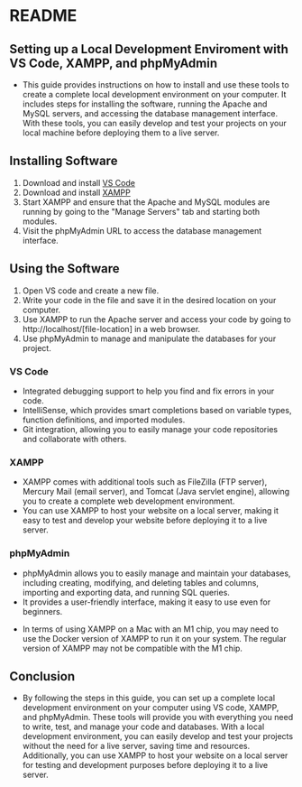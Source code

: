 # README

## Setting up a Local Development Enviroment with VS Code, XAMPP, and phpMyAdmin
+ This guide provides instructions on how to install and use these tools to create a complete local development environment on your computer. It includes steps for installing the software, running the Apache and MySQL servers, and accessing the database management interface. With these tools, you can easily develop and test your projects on your local machine before deploying them to a live server.

## Installing Software
1. Download and install [VS Code](https://code.visualstudio.com/)
2. Download and install [XAMPP](https://www.apachefriends.org/download.html)
3. Start XAMPP and ensure that the Apache and MySQL modules are running by going to the "Manage Servers" tab and starting both modules.
4. Visit the phpMyAdmin URL to access the database management interface.

## Using the Software
1. Open VS code and create a new file.
2. Write your code in the file and save it in the desired location on your computer.
3. Use XAMPP to run the Apache server and access your code by going to http://localhost/[file-location] in a web browser.
4. Use phpMyAdmin to manage and manipulate the databases for your project.

### VS Code
* Integrated debugging support to help you find and fix errors in your code.
* IntelliSense, which provides smart completions based on variable types, function definitions, and imported modules.
* Git integration, allowing you to easily manage your code repositories and collaborate with others.

### XAMPP
* XAMPP comes with additional tools such as FileZilla (FTP server), Mercury Mail (email server), and Tomcat (Java servlet engine), allowing you to create a complete web development environment.
* You can use XAMPP to host your website on a local server, making it easy to test and develop your website before deploying it to a live server.

### phpMyAdmin
* phpMyAdmin allows you to easily manage and maintain your databases, including creating, modifying, and deleting tables and columns, importing and exporting data, and running SQL queries.
* It provides a user-friendly interface, making it easy to use even for beginners.

+ In terms of using XAMPP on a Mac with an M1 chip, you may need to use the Docker version of XAMPP to run it on your system. The regular version of XAMPP may not be compatible with the M1 chip.

## Conclusion
+ By following the steps in this guide, you can set up a complete local development environment on your computer using VS code, XAMPP, and phpMyAdmin. These tools will provide you with everything you need to write, test, and manage your code and databases. With a local development environment, you can easily develop and test your projects without the need for a live server, saving time and resources. Additionally, you can use XAMPP to host your website on a local server for testing and development purposes before deploying it to a live server.
